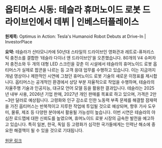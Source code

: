 # 옵티머스 시동: 테슬라 휴머노이드 로봇 드라이브인에서 데뷔 | 인베스터플레이스

**원제목:** Optimus in Action: Tesla's Humanoid Robot Debuts at Drive-In | InvestorPlace

**요약:** 테슬라가 산타모니카에 50년대 스타일의 드라이브인 영화관과 레트로-퓨처리스틱 충전소를 결합한 ‘테슬라 다이너 앤 드라이브인’을 오픈했습니다.  80개의 V4 슈퍼차저 충전소와 두 개의 대형 LED 스크린을 갖춘 이 시설에서 테슬라의 휴머노이드 로봇 옵티머스가 실제로 팝콘을 나르는 등 고객 응대 업무를 수행하고 있습니다.  이는 지금까지 개념 영상이나 제한적인 시연에 그쳤던 휴머노이드 로봇 기술의 새로운 이정표를 제시합니다.  옵티머스는 공개적인 환경에서 상당 부분 자율적으로 작업을 수행하며,  테슬라의 자율주행 기술과 인공지능, 대규모 언어 모델 등을 활용한 결과입니다.  테슬라는 2025년 내부 사용, 2026년 기업 판매, 2027년 개인 판매를 목표로 하고 있으며,  가격은 2만~3만 달러로 예상됩니다.  고령화와 인구 감소로 인한 노동력 부족 문제를 해결할 잠재력을 가진 옵티머스는 반복적이고 지루한 작업에 투입될 것으로 예상되며,  향후 가사 도우미, 물류, 제조 등 다양한 분야에서 활용될 가능성이 높습니다.  이번 시연은 테슬라의 야심찬 로드맵에 대한 신뢰도를 높였으며,  휴머노이드 로봇 시장의 급속한 발전을 예고하고 있습니다.  특히 일본, 한국, 독일 등 고령화가 심각한 국가들에게는 인력난 해소에 중요한 해결책이 될 수 있을 것으로 기대됩니다.

[원문 링크](https://investorplace.com/hypergrowthinvesting/2025/07/optimus-in-action-teslas-humanoid-robot-debuts-at-drive-in/)
